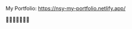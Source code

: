 <!-- ### Hi there 👋 -->

<!--
**y-ns/y-ns** is a ✨ _special_ ✨ repository because its `README.md` (this file) appears on your GitHub profile.

Here are some ideas to get you started:

- 🔭 I’m currently working on ...
- 🌱 I’m currently learning ...
- 👯 I’m looking to collaborate on ...
- 🤔 I’m looking for help with ...
- 💬 Ask me about ...
- 📫 How to reach me: ...
- 😄 Pronouns: ...
- ⚡ Fun fact: ...
-->

<!-- ![Top Languages Card (Compact layout)](https://github-readme-stats.vercel.app/api/top-langs/?username=y-ns&layout=compact) -->

My Portfolio: https://nsy-my-portfolio.netlify.app/

🌲🌳🌲🌲🌳🌲🌳<br>
